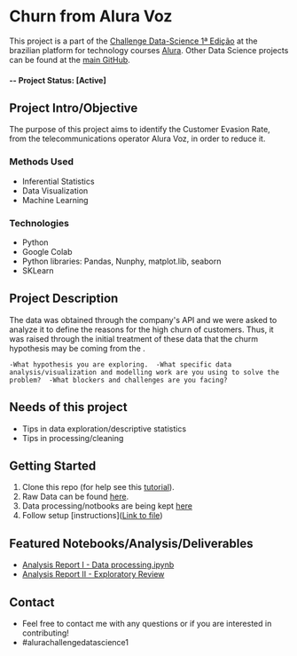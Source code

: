 # Churn from Alura Voz
This project is a part of the [Challenge Data-Science 1ª Edição](https://www.alura.com.br/challenges?host=https://cursos.alura.com.br) at the brazilian platform for technology courses [Alura](https://www.alura.com.br/).  Other Data Science projects can be found at the [main GitHub](https://github.com/CatarinaRRF).

#### -- Project Status: [Active]

## Project Intro/Objective
The purpose of this project aims to identify the Customer Evasion Rate, from the telecommunications operator Alura Voz, in order to reduce it.

### Methods Used
* Inferential Statistics
* Data Visualization
* Machine Learning

### Technologies 
* Python
* Google Colab
* Python libraries: Pandas, Nunphy, matplot.lib, seaborn
* SKLearn

## Project Description

The data was obtained through the company's API and we were asked to analyze it to define the reasons for the high churn of customers. Thus, it was raised through the initial treatment of these data that the churm hypothesis may be coming from the . 

`-What hypothesis you are exploring. 
-What specific data analysis/visualization and modelling work are you using to solve the problem? 
-What blockers and challenges are you facing?`

## Needs of this project

- Tips in data exploration/descriptive statistics
- Tips in processing/cleaning

## Getting Started

1. Clone this repo (for help see this [tutorial](https://help.github.com/articles/cloning-a-repository/)).
2. Raw Data can be found [here](https://github.com/CatarinaRRF/ChurnOfClients-AluraVoz/blob/main/raw_data.json).  
3. Data processing/notbooks are being kept [here](https://github.com/CatarinaRRF/ChurnOfClients-AluraVoz/tree/main/data_analises)
5. Follow setup [instructions]([Link to file](https://colab.research.google.com/#))

## Featured Notebooks/Analysis/Deliverables
* [Analysis Report I - Data processing.ipynb](https://github.com/CatarinaRRF/ChurnOfClients-AluraVoz/blob/main/data_analises/churn_clients_initial_treatment.ipynb)
* [Analysis Report II - Exploratory Review](https://github.com/CatarinaRRF/ChurnOfClients-AluraVoz/blob/main/data_analises/Analysis_Report_II_Exploratory_Review.ipynb)

## Contact

* Feel free to contact me with any questions or if you are interested in contributing!
* #alurachallengedatascience1
